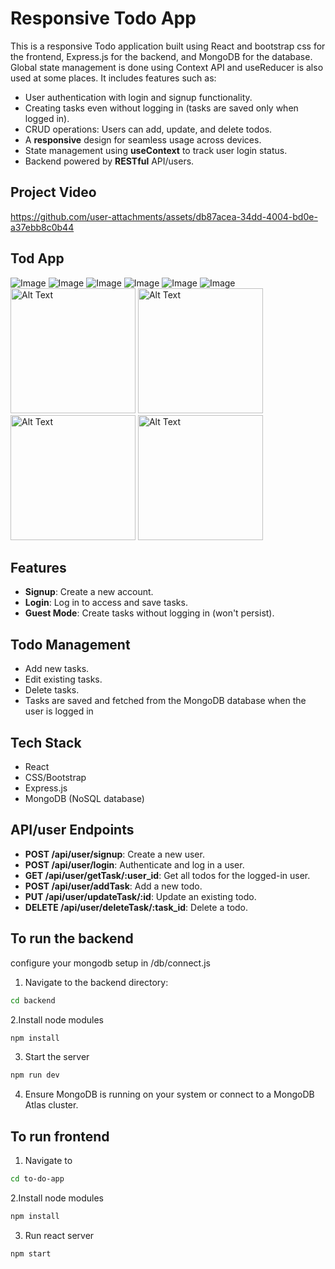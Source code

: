 # Responsive Todo App

This is a responsive Todo application built using React and bootstrap css for the frontend, Express.js for the backend, and MongoDB for the database. Global state management is done using Context API and useReducer is also used at some places. It includes features such as:

- User authentication with login and signup functionality.
- Creating tasks even without logging in (tasks are saved only when logged in).
- CRUD operations: Users can add, update, and delete todos.
- A **responsive** design for seamless usage across devices.
- State management using **useContext** to track user login status.
- Backend powered by **RESTful** API/users.

## Project Video
https://github.com/user-attachments/assets/db87acea-34dd-4004-bd0e-a37ebb8c0b44
## Tod App

![Image](./assets/home.png)
![Image](./assets/about.png)
![Image](./assets/signup.png)
![Image](./assets/todo1.png)
![Image](./assets/todo2.png)
![Image](./assets/demo.png)
<img src="./assets/mob1.jpg" alt="Alt Text" width="200"/>
<img src="./assets/mob2.jpg" alt="Alt Text" width="200"/>
<img src="./assets/mob3.jpg" alt="Alt Text" width="200"/>
<img src="./assets/mob4.jpg" alt="Alt Text" width="200"/>

## Features

- **Signup**: Create a new account.
- **Login**: Log in to access and save tasks.
- **Guest Mode**: Create tasks without logging in (won't persist).

## Todo Management

- Add new tasks.
- Edit existing tasks.
- Delete tasks.
- Tasks are saved and fetched from the MongoDB database when the user is logged in

## Tech Stack

- React
- CSS/Bootstrap
- Express.js
- MongoDB (NoSQL database)

## API/user Endpoints

- **POST /api/user/signup**: Create a new user.
- **POST /api/user/login**: Authenticate and log in a user.
- **GET /api/user/getTask/:user_id**: Get all todos for the logged-in user.
- **POST /api/user/addTask**: Add a new todo.
- **PUT /api/user/updateTask/:id**: Update an existing todo.
- **DELETE /api/user/deleteTask/:task_id**: Delete a todo.

## To run the backend
configure your mongodb setup in /db/connect.js

1. Navigate to the backend directory:
```bash
cd backend
```

2.Install node modules
```bash
npm install
```

3. Start the server
```bash
npm run dev
```
4. Ensure MongoDB is running on your system or connect to a MongoDB Atlas cluster.

## To run frontend

1. Navigate to 
```bash
cd to-do-app
```

2.Install node modules
```bash
npm install
```

3. Run react server
```bash
npm start
```
